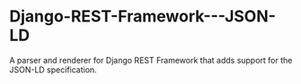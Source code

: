 # Django-REST-Framework---JSON-LD
A parser and renderer for Django REST Framework that adds support for the JSON-LD specification.
